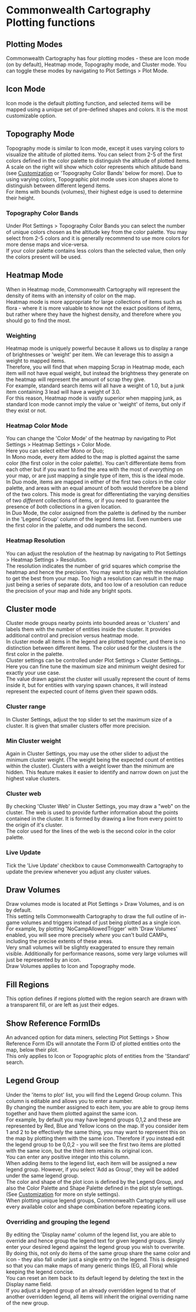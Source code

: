 # Commonwealth Cartography Plotting functions

## Plotting Modes
Commonwealth Cartography has four plotting modes - these are Icon mode (on by default), Heatmap mode, Topography mode, and Cluster mode. You can toggle these modes by navigating to Plot Settings > Plot Mode.<br/>

## Icon Mode
Icon mode is the default plotting function, and selected items will be mapped using a unique set of pre-defined shapes and colors. It is the most customizable option.

## Topography Mode
Topography mode is similar to Icon mode, except it uses varying colors to visualize the altitude of plotted items. You can select from 2-5 of the first colors defined in the color palette to distinguish the altitude of plotted items. A scale on the right will show which color represents which altitude band (see [Customization](Customization.md) or 'Topography Color Bands' below for more). Due to using varying colors, Topographic plot mode uses icon shapes alone to distinguish between different legend items.<br/>
For items with bounds (volumes), their highest edge is used to determine their height.

### Topography Color Bands
Under Plot Settings > Topography Color Bands you can select the number of unique colors chosen as the altitude key from the color palette. You may select from 2-5 colors and it is generally recommend to use more colors for more dense maps and vice-versa.<br/>
If your color palette contains less colors than the selected value, then only the colors present will be used.

## Heatmap Mode
When in Heatmap mode, Commonwealth Cartography will represent the density of items with an intensity of color on the map.<br/>
Heatmap mode is more appropriate for large collections of items such as flora - where it is more valuable to know not the exact positions of items, but rather where they have the highest density, and therefore where you should go to find the most.<br/>

### Weighting
Heatmap mode is uniquely powerful because it allows us to display a range of brightnesses or 'weight' per item. We can leverage this to assign a weight to mapped items.<br/>
Therefore, you will find that when mapping Scrap in Heatmap mode, each item will not have equal weight, but instead the brightness they generate on the heatmap will represent the amount of scrap they give.<br/>
For example, standard search items will all have a weight of 1.0, but a junk item containing 3 lead will have a weight of 3.0.<br/>
For this reason, Heatmap mode is vastly superior when mapping junk, as standard Icon mode cannot imply the value or 'weight' of items, but only if they exist or not.<br/>

### Heatmap Color Mode
You can change the 'Color Mode' of the heatmap by navigating to Plot Settings > Heatmap Settings > Color Mode.<br/>
Here you can select either Mono or Duo;<br/>
In Mono mode, every item added to the map is plotted against the same color (the first color in the color palette). You can't differentiate items from each other but if you want to find the area with the most of *everything* on your map, or are just mapping a single type of item, this is the ideal mode.<br/>
In Duo mode, items are mapped in either of the first two colors in the color palette, and areas with an equal amount of both would therefore be a blend of the two colors. This mode is great for differentiating the varying densities of two *different* collections of items, or if you need to guarantee the presence of *both* collections in a given location.<br/>
In Duo Mode, the color assigned from the palette is defined by the number in the 'Legend Group' column of the legend items list. Even numbers use the first color in the palette, and odd numbers the second.

### Heatmap Resolution
You can adjust the resolution of the heatmap by navigating to Plot Settings > Heatmap Settings > Resolution.<br/>
The resolution indicates the number of grid squares which comprise the heatmap and hence the precision. You may want to play with the resolution to get the best from your map. Too high a resolution can result in the map just being a series of separate dots, and too low of a resolution can reduce the precision of your map and hide any bright spots.

## Cluster mode
Cluster mode groups nearby points into bounded areas or 'clusters' and labels them with the number of entities inside the cluster. It provides additional control and precision versus heatmap mode.<br/>
In cluster mode all items in the legend are plotted together, and there is no distinction between different items. The color used for the clusters is the first color in the palette.<br/>
Cluster settings can be controlled under Plot Settings > Cluster Settings... Here you can fine tune the maximum size and minimum weight desired for exactly your use case.<br/>
The value drawn against the cluster will usually represent the count of items inside it, but for entities with varying spawn chances, it will instead represent the expected count of items given their spawn odds.

### Cluster range
In Cluster Settings, adjust the top slider to set the maximum size of a cluster. It is given that smaller clusters offer more precision.<br/>

### Min Cluster weight
Again in Cluster Settings, you may use the other slider to adjust the minimum cluster weight. (The weight being the expected count of entities within the cluster). Clusters with a weight lower than the minimum are hidden. This feature makes it easier to identify and narrow down on just the highest value clusters.

### Cluster web
By checking 'Cluster Web' in Cluster Settings, you may draw a "web" on the cluster. The web is used to provide further information about the points contained in the cluster. It is formed by drawing a line from every point to the origin of it's cluster.<br/>
The color used for the lines of the web is the second color in the color palette.<br/>

### Live Update
Tick the 'Live Update' checkbox to cause Commonwealth Cartography to update the preview whenever you adjust any cluster values.<br/>

## Draw Volumes
Draw volumes mode is located at Plot Settings > Draw Volumes, and is on by default.<br/>
This setting tells Commonwealth Cartography to draw the full outline of in-game volumes and triggers instead of just being plotted as a single icon.<br/>
For example, by plotting 'NoCampAllowedTrigger' with 'Draw Volumes' enabled, you will see more precisely *where* you can't build CAMPs, including the precise extents of these areas.<br/>
Very small volumes will be slightly exaggerated to ensure they remain visible. Additionally for performance reasons, some very large volumes will just be represented by an icon.<br/>
Draw Volumes applies to Icon and Topography mode.

## Fill Regions
This option defines if regions plotted with the region search are drawn with a transparent fill, or are left as just their edges.

## Show Reference FormIDs
An advanced option for data miners, selecting Plot Settings > Show Reference Form IDs will annotate the Form ID of plotted entities onto the map, below their plot.<br/>
This only applies to Icon or Topographic plots of entities from the 'Standard' search.

## Legend Group
Under the 'items to plot' list, you will find the Legend Group column. This column is editable and allows you to enter a number.<br/>
By changing the number assigned to each item, you are able to group items together and have them plotted against the same icon.<br/>
For example, by default you may have legend groups 0,1,2 and these are represented by Red, Blue and Yellow icons on the map. If you consider item 1 and 2 to be effectively the same thing, you may want to represent this on the map by plotting them with the same icon. Therefore if you instead edit the legend group to be 0,0,2 - you will see the first two items are plotted with the same icon, but the third item retains its original icon.<br/>
You can enter any positive integer into this column.<br/>
When adding items to the legend list, each item will be assigned a new legend group. However, if you select 'Add as Group', they will be added under the same legend group.<br/>
The color and shape of the plot icon is defined by the Legend Group, and also the Color Palette and Shape Palette defined in the plot style settings. (See [Customization](Customization.md) for more on style settings).<br/>
When plotting unique legend groups, Commonwealth Cartography will use every available color and shape combination before repeating icons.

### Overriding and grouping the legend
By editing the 'Display name' column of the legend list, you are able to override and hence group the legend text for given legend groups. Simply enter your desired legend against the legend group you wish to overwrite.<br/>
By doing this, not only do items of the same group share the same color and icon - they also fall under just a single entry on the legend. This is designed so that you can make maps of many generic things (EG, all Flora) while keeping the legend concise.<br/>
You can reset an item back to its default legend by deleting the text in the Display name field.<br/>
If you adjust a legend group of an already overridden legend to that of another overridden legend, all items will inherit the original overriding name of the new group.
